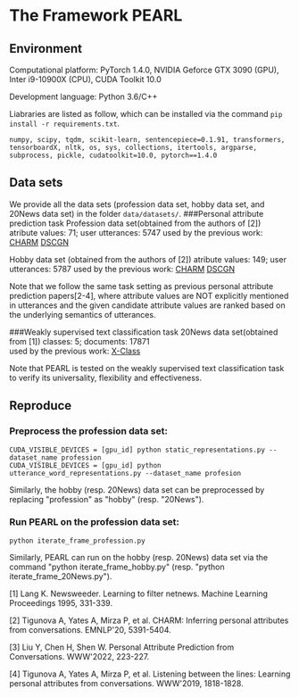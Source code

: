 # The Framework PEARL
## Environment

Computational platform: PyTorch 1.4.0, NVIDIA Geforce GTX 3090 (GPU), Inter i9-10900X (CPU), CUDA Toolkit 10.0

Development language: Python 3.6/C++
       
Liabraries are listed as follow, which can be installed via the command `pip install -r requirements.txt`.
```
numpy, scipy, tqdm, scikit-learn, sentencepiece=0.1.91, transformers, tensorboardX, nltk, os, sys, collections, itertools, argparse, subprocess, pickle, cudatoolkit=10.0, pytorch==1.4.0
```
## Data sets
We provide all the data sets (profession data set, hobby data set, and 20News data set) in the folder `data/datasets/`. 
###Personal attribute prediction task
Profession data set(obtained from the authors of [2])
atribute values: 71; user utterances: 5747 
used by the previous work: [CHARM](https://aclanthology.org/2020.emnlp-main.434/) [DSCGN](https://dl.acm.org/doi/abs/10.1145/3487553.3524248) 

Hobby data set (obtained from the authors of [2])
atribute values: 149; user utterances: 5787
used by the previous work: [CHARM](https://aclanthology.org/2020.emnlp-main.434/) [DSCGN](https://dl.acm.org/doi/abs/10.1145/3487553.3524248) 

Note that we follow the same task setting as previous personal attribute prediction papers[2-4], where attribute values are NOT explicitly mentioned in utterances and the given candidate attribute values are ranked based on the underlying semantics of utterances.

###Weakly supervised text classification task
20News data set(obtained from [1])
classes: 5; documents: 17871    
used by the previous work: [X-Class](https://arxiv.org/abs/2010.12794) 

Note that PEARL is tested on the weakly supervised text classification task to verify its universality, flexibility and effectiveness.

## Reproduce
### Preprocess the profession data set:

    CUDA_VISIBLE_DEVICES = [gpu_id] python static_representations.py --dataset_name profession
    CUDA_VISIBLE_DEVICES = [gpu_id] python utterance_word_representations.py --dataset_name profesion

Similarly, the hobby (resp. 20News) data set can be preprocessed by replacing "profession" as "hobby" (resp. "20News").
### Run PEARL on the profession data set:

    python iterate_frame_profession.py

Similarly, PEARL can run on the hobby (resp. 20News) data set via the command "python iterate_frame_hobby.py" (resp. "python iterate_frame_20News.py").

[1] Lang K. Newsweeder. Learning to filter netnews. Machine Learning Proceedings 1995, 331-339.    

[2] Tigunova A, Yates A, Mirza P, et al. CHARM: Inferring personal attributes from conversations. EMNLP'20, 5391-5404.

[3] Liu Y, Chen H, Shen W. Personal Attribute Prediction from Conversations. WWW'2022, 223-227.

[4] Tigunova A, Yates A, Mirza P, et al. Listening between the lines: Learning personal attributes from conversations. WWW'2019, 1818-1828.

